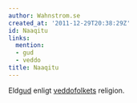```yaml
---
author: Wahnstrom.se
created_at: '2011-12-29T20:38:29Z'
id: Naaqitu
links:
  mention:
  - gud
  - veddo
title: Naaqitu
---
```


Eld[gud] enligt [veddofolkets] religion.

  [gud]: gud
  [veddofolkets]: veddo